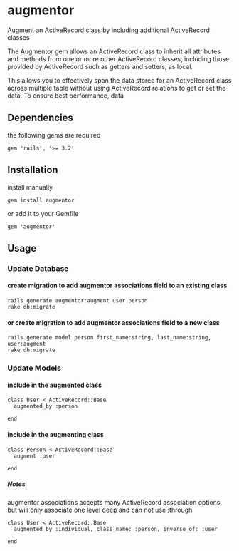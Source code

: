 # augmentor

Augment an ActiveRecord class by including additional ActiveRecord classes

The Augmentor gem allows an ActiveRecord class to inherit all attributes and methods from one or more other ActiveRecord classes, including those provided by ActiveRecord such as getters and setters, as local.

This allows you to effectively span the data stored for an ActiveRecord class across multiple table without using ActiveRecord relations to get or set the data.  To ensure best performance, data 

## Dependencies

the following gems are required

    gem 'rails', '>= 3.2'

## Installation

install manually

    gem install augmentor

or add it to your Gemfile

    gem 'augmentor'

## Usage

### Update Database

#### create migration to add augmentor associations field to an existing class

    rails generate augmentor:augment user person
    rake db:migrate

#### or create migration to add augmentor associations field to a new class

    rails generate model person first_name:string, last_name:string, user:augment
    rake db:migrate

### Update Models

#### include in the augmented class

    class User < ActiveRecord::Base
      augmented_by :person
    
    end

#### include in the augmenting class

    class Person < ActiveRecord::Base
      augment :user
    
    end

##### Notes

augmentor associations accepts many ActiveRecord association options, but will only associate one level deep and can not use :through

    class User < ActiveRecord::Base
      augmented_by :individual, class_name: :person, inverse_of: :user
      
    end
